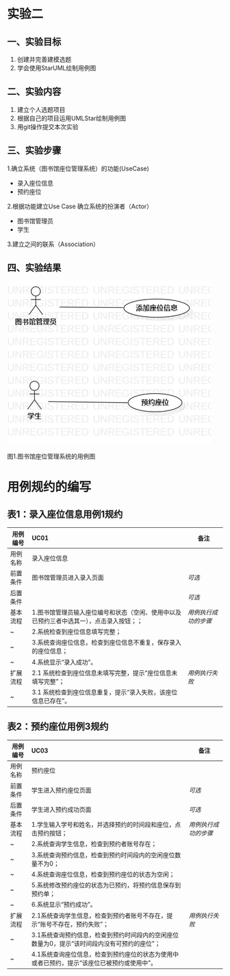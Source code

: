 # 实验二

## 一、实验目标
1. 创建并完善建模选题
2. 学会使用StarUML绘制用例图

## 二、实验内容
1. 建立个人选题项目
2. 根据自己的项目运用UMLStar绘制用例图
3. 用git操作提交本次实验

## 三、实验步骤
1.确立系统（图书馆座位管理系统）的功能(UseCase)
 - 录入座位信息
 - 预约座位

2.根据功能建立Use Case
 确立系统的扮演者（Actor）
 - 图书馆管理员
 - 学生
 
3.建立之间的联系（Association）
 
## 四、实验结果
![用例图](./UseCaseDiagram.jpg)

图1.图书馆座位管理系统的用例图

# 用例规约的编写

## 表1：录入座位信息用例1规约  

用例编号  | UC01 | 备注  
-|:-|-  
用例名称  | 录入座位信息  |   
前置条件  |   图书馆管理员进入录入页面   | *可选*   
后置条件  |      | *可选*   
基本流程  | 1.图书馆管理员输入座位编号和状态（空闲、使用中以及已预约三者中选其一），点击录入按钮；；  |*用例执行成功的步骤*    
~| 2.系统检查到座位信息填写完整；  |
~| 3.系统查询座位信息，检查到座位信息不重复，保存录入的座位信息；  |
~| 4.系统显示“录入成功”。   |     
扩展流程  | 2.1 系统检查到座位信息未填写完整，提示“座位信息未填写完整”；  |*用例执行失败*    
~| 3.1 系统检查到座位信息重复，提示“录入失败，该座位信息已存在”。  |  


## 表2：预约座位用例3规约  

用例编号  | UC03 | 备注  
-|:-|-  
用例名称  | 预约座位  |   
前置条件  |   学生进入预约座位页面   | *可选*   
后置条件  | 学生进入预约成功页面    | *可选*   
基本流程  | 1.学生输入学号和姓名，并选择预约的时间段和座位，点击预约按钮；  |*用例执行成功的步骤*    
~| 2.系统查询学生信息，检查到预约者账号存在；  |   
~| 3.系统查询预约信息，检查到预约时间段内的空闲座位数量不为0；  |  
~| 4.系统查询座位信息，检查到预约座位的状态为空闲；  |
~| 5.系统修改预约座位的状态为已预约，将预约信息保存到预约单；   |   
~| 6.系统显示“预约成功”。   |
扩展流程  | 2.1系统查询学生信息，检查到预约者账号不存在，提示“账号不存在，预约失败”；   |*用例执行失败*
~| 3.1系统查询预约信息，检查到预约时间段内的空闲座位数量为0，提示“该时间段内没有可预约的座位”；  |
~| 4.1系统查询座位信息，检查到预约座位的状态为使用中或者已预约，提示“该座位已被预约或使用中”。  |
 
